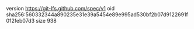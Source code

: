 version https://git-lfs.github.com/spec/v1
oid sha256:560332344a890235e31e39a5454e89e995ad530bf2b07d9122691f012feb07d3
size 938
